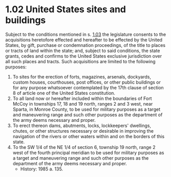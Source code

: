 1.02 United States sites and buildings
=======================================

Subject to the conditions mentioned in s. [1.03](http://docs.legis.wisconsin.gov/document/statutes/1.03) the legislature consents to the acquisitions heretofore effected and hereafter to be effected by the United States, by gift, purchase or condemnation proceedings, of the title to places or tracts of land within the state; and, subject to said conditions, the state grants, cedes and confirms to the United States exclusive jurisdiction over all such places and tracts. Such acquisitions are limited to the following purposes:

1. To sites for the erection of forts, magazines, arsenals, dockyards, custom houses, courthouses, post offices, or other public buildings or for any purpose whatsoever contemplated by the 17th clause of section 8 of article one of the United States constitution.
2. To all land now or hereafter included within the boundaries of Fort McCoy in townships 17, 18 and 19 north, ranges 2 and 3 west, near Sparta, in Monroe County, to be used for military purposes as a target and maneuvering range and such other purposes as the department of the army deems necessary and proper.
3. To erect thereon dams, abutments, locks, lockkeepers' dwellings, chutes, or other structures necessary or desirable in improving the navigation of the rivers or other waters within and on the borders of this state.
4. To the SW 1/4 of the NE 1/4 of section 6, township 19 north, range 2 west of the fourth principal meridian to be used for military purposes as a target and maneuvering range and such other purposes as the department of the army deems necessary and proper.
    + History: 1985 a. 135.
